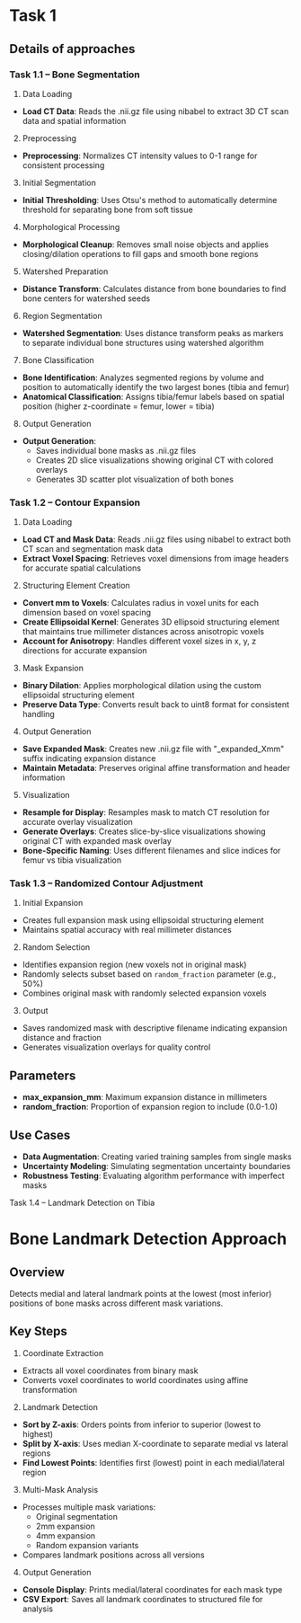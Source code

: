 # Task 1
## Details of approaches 


### Task 1.1 – Bone Segmentation
 1. Data Loading
- **Load CT Data**: Reads the .nii.gz file using nibabel to extract 3D CT scan data and spatial information

 2. Preprocessing
- **Preprocessing**: Normalizes CT intensity values to 0-1 range for consistent processing

 3. Initial Segmentation
- **Initial Thresholding**: Uses Otsu's method to automatically determine threshold for separating bone from soft tissue

 4. Morphological Processing
- **Morphological Cleanup**: Removes small noise objects and applies closing/dilation operations to fill gaps and smooth bone regions

 5. Watershed Preparation
- **Distance Transform**: Calculates distance from bone boundaries to find bone centers for watershed seeds

 6. Region Segmentation
- **Watershed Segmentation**: Uses distance transform peaks as markers to separate individual bone structures using watershed algorithm

 7. Bone Classification
- **Bone Identification**: Analyzes segmented regions by volume and position to automatically identify the two largest bones (tibia and femur)
- **Anatomical Classification**: Assigns tibia/femur labels based on spatial position (higher z-coordinate = femur, lower = tibia)

 8. Output Generation
- **Output Generation**: 
  - Saves individual bone masks as .nii.gz files
  - Creates 2D slice visualizations showing original CT with colored overlays
  - Generates 3D scatter plot visualization of both bones

### Task 1.2 – Contour Expansion
 1. Data Loading
- **Load CT and Mask Data**: Reads .nii.gz files using nibabel to extract both CT scan and segmentation mask data
- **Extract Voxel Spacing**: Retrieves voxel dimensions from image headers for accurate spatial calculations

 2. Structuring Element Creation
- **Convert mm to Voxels**: Calculates radius in voxel units for each dimension based on voxel spacing
- **Create Ellipsoidal Kernel**: Generates 3D ellipsoid structuring element that maintains true millimeter distances across anisotropic voxels
- **Account for Anisotropy**: Handles different voxel sizes in x, y, z directions for accurate expansion

 3. Mask Expansion
- **Binary Dilation**: Applies morphological dilation using the custom ellipsoidal structuring element
- **Preserve Data Type**: Converts result back to uint8 format for consistent handling

 4. Output Generation
- **Save Expanded Mask**: Creates new .nii.gz file with "_expanded_Xmm" suffix indicating expansion distance
- **Maintain Metadata**: Preserves original affine transformation and header information

 5. Visualization
- **Resample for Display**: Resamples mask to match CT resolution for accurate overlay visualization
- **Generate Overlays**: Creates slice-by-slice visualizations showing original CT with expanded mask overlay
- **Bone-Specific Naming**: Uses different filenames and slice indices for femur vs tibia visualization



### Task 1.3 – Randomized Contour Adjustment

 1. Initial Expansion
- Creates full expansion mask using ellipsoidal structuring element
- Maintains spatial accuracy with real millimeter distances

 2. Random Selection
- Identifies expansion region (new voxels not in original mask)
- Randomly selects subset based on `random_fraction` parameter (e.g., 50%)
- Combines original mask with randomly selected expansion voxels

 3. Output
- Saves randomized mask with descriptive filename indicating expansion distance and fraction
- Generates visualization overlays for quality control

## Parameters
- **max_expansion_mm**: Maximum expansion distance in millimeters
- **random_fraction**: Proportion of expansion region to include (0.0-1.0)

## Use Cases
- **Data Augmentation**: Creating varied training samples from single masks
- **Uncertainty Modeling**: Simulating segmentation uncertainty boundaries
- **Robustness Testing**: Evaluating algorithm performance with imperfect masks


 Task 1.4 – Landmark Detection on Tibia
# Bone Landmark Detection Approach

## Overview
Detects medial and lateral landmark points at the lowest (most inferior) positions of bone masks across different mask variations.

## Key Steps

 1. Coordinate Extraction
- Extracts all voxel coordinates from binary mask
- Converts voxel coordinates to world coordinates using affine transformation

 2. Landmark Detection
- **Sort by Z-axis**: Orders points from inferior to superior (lowest to highest)
- **Split by X-axis**: Uses median X-coordinate to separate medial vs lateral regions
- **Find Lowest Points**: Identifies first (lowest) point in each medial/lateral region

 3. Multi-Mask Analysis
- Processes multiple mask variations:
  - Original segmentation
  - 2mm expansion
  - 4mm expansion  
  - Random expansion variants
- Compares landmark positions across all versions

 4. Output Generation
- **Console Display**: Prints medial/lateral coordinates for each mask type
- **CSV Export**: Saves all landmark coordinates to structured file for analysis
